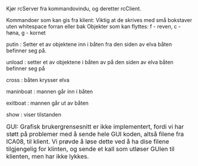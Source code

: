 ﻿Kjør rcServer fra kommandovindu, og deretter rcClient. 


Kommandoer som kan gis fra klient:
Viktig at de skrives med små bokstaver uten whitespace forran eller bak
Objekter som kan flyttes: f - reven, c - høna, g - kornet

putin : Setter et av objektene inn i båten fra den siden av elva båten befinner seg på.

unload : setter et av objektene i båten av på den siden av elva båten befinner seg på

cross : båten krysser elva

maninboat : mannen går inn i båten

exitboat : mannen går ut av båten

show : viser tilstanden 


<font size="3"> 
GUI: 
Grafisk brukergrensesnitt er ikke implementert, fordi vi har støtt på problemer med å sende hele GUI koden, altså filene fra ICA08, til
klient. Vi prøvde å løse dette ved å ha dise filene tilgjengelig for klinten, og sende et kall som utløser GUIen til klienten, men har ikke lykkes. 
</font>

